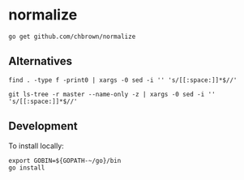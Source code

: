 # normalize

    go get github.com/chbrown/normalize


## Alternatives

    find . -type f -print0 | xargs -0 sed -i '' 's/[[:space:]]*$//'

    git ls-tree -r master --name-only -z | xargs -0 sed -i '' 's/[[:space:]]*$//'


## Development

To install locally:

    export GOBIN=${GOPATH-~/go}/bin
    go install
